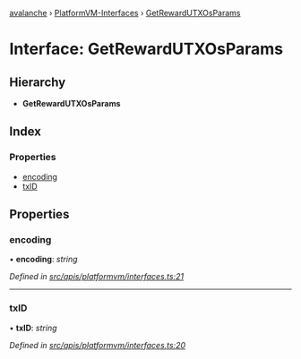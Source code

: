 [avalanche](../README.md) › [PlatformVM-Interfaces](../modules/platformvm_interfaces.md) › [GetRewardUTXOsParams](platformvm_interfaces.getrewardutxosparams.md)

# Interface: GetRewardUTXOsParams

## Hierarchy

* **GetRewardUTXOsParams**

## Index

### Properties

* [encoding](platformvm_interfaces.getrewardutxosparams.md#encoding)
* [txID](platformvm_interfaces.getrewardutxosparams.md#txid)

## Properties

###  encoding

• **encoding**: *string*

*Defined in [src/apis/platformvm/interfaces.ts:21](https://github.com/ava-labs/avalanchejs/blob/8c220c6/src/apis/platformvm/interfaces.ts#L21)*

___

###  txID

• **txID**: *string*

*Defined in [src/apis/platformvm/interfaces.ts:20](https://github.com/ava-labs/avalanchejs/blob/8c220c6/src/apis/platformvm/interfaces.ts#L20)*
